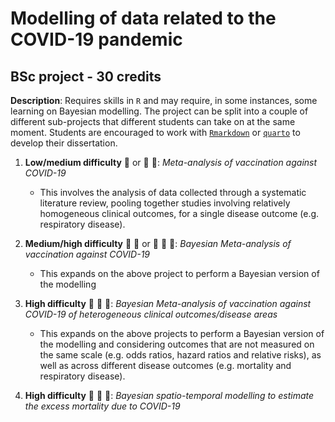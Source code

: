 # Modelling of data related to the COVID-19 pandemic 
## BSc project - 30 credits

**Description**: Requires skills in `R` and may require, in some instances, some learning on Bayesian modelling. The project can be split into a couple of different sub-projects that different students can take on at the same moment. Students are encouraged to work with [`Rmarkdown`](https://rmarkdown.rstudio.com/) or [`quarto`](https://quarto.org/) to develop their dissertation.

1. **Low/medium difficulty** :grimacing: or :grimacing: :grimacing:: *Meta-analysis of vaccination against COVID-19*
   - This involves the analysis of data collected through a systematic literature review, pooling together studies involving relatively homogeneous clinical outcomes, for a single disease outcome (e.g. respiratory disease).

2. **Medium/high difficulty** :grimacing: :grimacing: or :grimacing: :grimacing: :grimacing:: *Bayesian Meta-analysis of vaccination against COVID-19*
   - This expands on the above project to perform a Bayesian version of the modelling 
  
3. **High difficulty** :grimacing: :grimacing: :grimacing:: *Bayesian Meta-analysis of vaccination against COVID-19 of heterogeneous clinical outcomes/disease areas*
   - This expands on the above projects to perform a Bayesian version of the modelling and considering outcomes that are not measured on the same scale (e.g. odds ratios, hazard ratios and relative risks), as well as across different disease outcomes (e.g. mortality and respiratory disease).
  
4. **High difficulty** :grimacing: :grimacing: :grimacing:: *Bayesian spatio-temporal modelling to estimate the excess mortality due to COVID-19*
